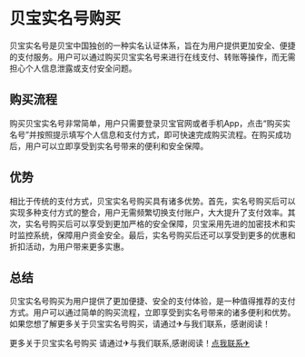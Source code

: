 # 贝宝实名号购买

贝宝实名号是贝宝中国独创的一种实名认证体系，旨在为用户提供更加安全、便捷的支付服务。用户可以通过购买贝宝实名号来进行在线支付、转账等操作，而无需担心个人信息泄露或支付安全问题。

## 购买流程

购买贝宝实名号非常简单，用户只需要登录贝宝官网或者手机App，点击“购买实名号”并按照提示填写个人信息和支付方式，即可快速完成购买流程。在购买成功后，用户可以立即享受到实名号带来的便利和安全保障。

## 优势

相比于传统的支付方式，贝宝实名号购买具有诸多优势。首先，实名号购买后可以实现多种支付方式的整合，用户无需频繁切换支付账户，大大提升了支付效率。其次，实名号购买后可以享受到更加严格的安全保障，贝宝采用先进的加密技术和实时监控系统，保障用户资金安全。最后，实名号购买后还可以享受到更多的优惠和折扣活动，为用户带来更多实惠。

## 总结

贝宝实名号购买为用户提供了更加便捷、安全的支付体验，是一种值得推荐的支付方式。用户可以通过简单的购买流程，立即享受到实名号带来的诸多便利和优势。如果您想了解更多关于贝宝实名号购买，请通过✈与我们联系，感谢阅读！

更多关于贝宝实名号购买 请通过✈与我们联系,感谢阅读！[点我联系✈](https://blog.G208.com)